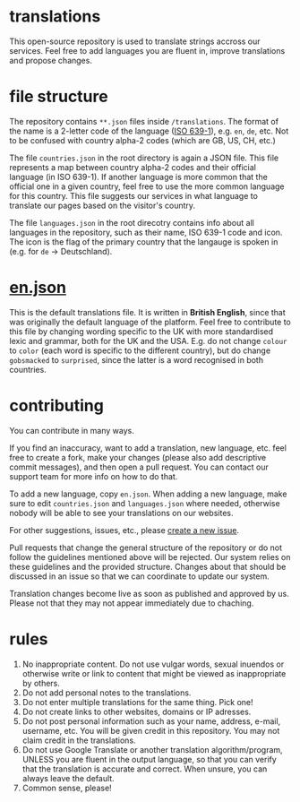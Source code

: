# translations
This open-source repository is used to translate strings accross our services. Feel free to add languages you are fluent in, improve translations and propose changes.
# file structure
The repository contains `**.json` files inside `/translations`. The format of the name is a 2-letter code of the language ([ISO 639-1](https://en.wikipedia.org/wiki/List_of_ISO_639-1_codes)), e.g. `en`, `de`, etc. Not to be confused with country alpha-2 codes (which are GB, US, CH, etc.)

The file `countries.json` in the root directory is again a JSON file. This file represents a map between country alpha-2 codes and their official language (in ISO 639-1). If another language is more common that the official one in a given country, feel free to use the more common language for this country. This file suggests our services in what language to translate our pages based on the visitor's country.

The file `languages.json` in the root direcotry contains info about all languages in the repository, such as their name, ISO 639-1 code and icon. The icon is the flag of the primary country that the langauge is spoken in (e.g. for `de` -> Deutschland).

# [en.json](https://github.com/CloudNode-pro/translations/blob/main/translations/en.json)
This is the default translations file. It is written in **British English**, since that was originally the default language of the platform. Feel free to contribute to this file by changing wording specific to the UK with more standardised lexic and grammar, both for the UK and the USA. E.g. do not change `colour` to `color` (each word is specific to the different country), but do change `gobsmacked` to `surprised`, since the latter is a word recognised in both countries.

# contributing
You can contribute in many ways.

If you find an inaccuracy, want to add a translation, new language, etc. feel free to create a fork, make your changes (please also add descriptive commit messages), and then open a pull request. You can contact our support team for more info on how to do that.

To add a new language, copy `en.json`. When adding a new language, make sure to edit `countries.json` and `languages.json` where needed, otherwise nobody will be able to see your translations on our websites.

For other suggestions, issues, etc., please [create a new issue](https://github.com/CloudNode-pro/translations/issues/new).

Pull requests that change the general structure of the repository or do not follow the guidelines mentioned above will be rejected. Our system relies on these guidelines and the provided structure. Changes about that should be discussed in an issue so that we can coordinate to update our system.

Translation changes become live as soon as published and approved by us. Please not that they may not appear immediately due to chaching.

# rules
1. No inappropriate content. Do not use vulgar words, sexual inuendos or otherwise write or link to content that might be viewed as inappropriate by others.
2. Do not add personal notes to the translations.
3. Do not enter multiple translations for the same thing. Pick one!
4. Do not create links to other websites, domains or IP adresses.
5. Do not post personal information such as your name, address, e-mail, username, etc. You will be given credit in this repository. You may not claim credit in the translations.
6. Do not use Google Translate or another translation algorithm/program, UNLESS you are fluent in the output language, so that you can verify that the translation is accurate and correct. When unsure, you can always leave the default.
7. Common sense, please!
